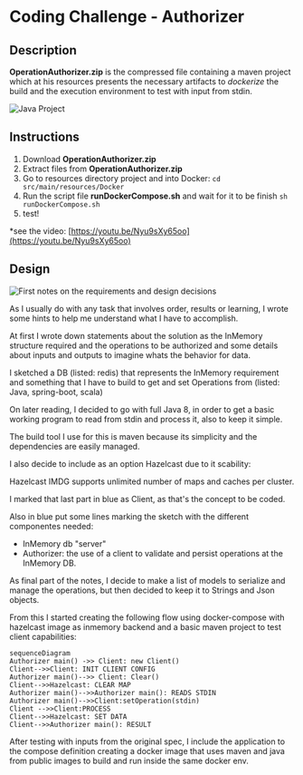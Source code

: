 ﻿# Coding Challenge - Authorizer

## Description

**OperationAuthorizer.zip** is the compressed file containing a maven project which at his resources presents the necessary artifacts to *dockerize* the build and the execution environment
to test with input from stdin.

![Java Project](https://i.imgur.com/ULUbBqJ.jpg)


## Instructions

 1. Download **OperationAuthorizer.zip**
 2. Extract files from **OperationAuthorizer.zip**
 3. Go to resources directory project and into Docker:
	 `cd src/main/resources/Docker`
 4. Run the script file **runDockerCompose.sh** and wait for it to be finish
	 `sh runDockerCompose.sh`
 5. test!

*see the video:
[https://youtu.be/Nyu9sXy65oo](https://youtu.be/Nyu9sXy65oo)


## Design
![First notes on the requirements and design decisions](https://i.imgur.com/qHqx6VX.jpg)

As I usually do with any task that involves order, results or learning, I wrote some hints to help me understand what I have to accomplish.

At first I wrote down statements about the solution as the InMemory structure required and the operations to be authorized and some details about inputs and outputs to imagine whats the behavior for data.

I sketched a DB (listed: redis) that represents the InMemory requirement and something that I have to build to get and set Operations from (listed: Java, spring-boot, scala) 

On later reading, I decided to go with full Java 8, in order to get a basic working program to read from stdin and process it, also to keep it simple.

The build tool I use for this is maven because its simplicity and the dependencies are easily managed.

I also decide to include as an option Hazelcast due to it scability: 

Hazelcast IMDG supports unlimited number of maps and caches per cluster.

I marked that last part in blue as Client, as that's the concept to be coded.

Also in blue put some lines marking the sketch with the different componentes needed:

 - InMemory db "server"
 - Authorizer: the use of a client to validate and persist operations at
   the InMemory DB.

As final part of the notes, I decide to make a list of models to serialize and manage the operations, but then decided to keep it to Strings and Json objects.

From this I started creating the following flow using docker-compose with hazelcast image as inmemory backend and a basic maven project to test client capabilities:


```mermaid
sequenceDiagram
Authorizer main() ->> Client: new Client()
Client-->>Client: INIT CLIENT CONFIG
Authorizer main()-->> Client: Clear()
Client-->>Hazelcast: CLEAR MAP
Authorizer main()-->>Authorizer main(): READS STDIN
Authorizer main()-->>Client:setOperation(stdin)
Client -->>Client:PROCESS
Client-->>Hazelcast: SET DATA
Client-->>Authorizer main(): RESULT
```
After testing with inputs from the original spec, I include the application to the compose definition creating a docker image that uses maven and java from public images to build and run inside the same docker env.
